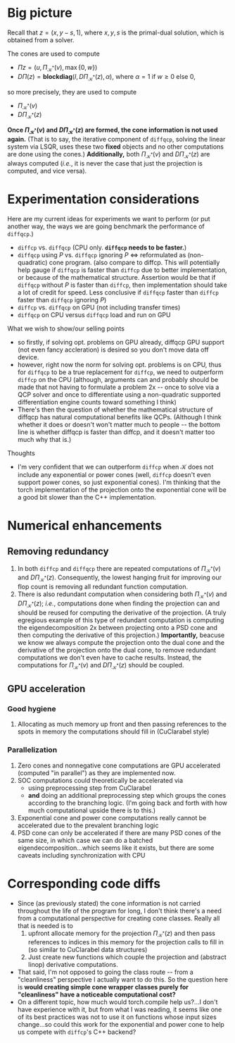 # Big picture
Recall that $z = (x, y - s, 1)$, where $x, y, s$ is the primal-dual solution, which is obtained from a solver.

The cones are used to compute
- $\Pi z = (u, \Pi_{\mathcal{K}^*}(v), \max\{0, w\})$
- $D\Pi(z) = \textbf{blockdiag}(I, D\Pi_{\mathcal{K}^*}(z), \alpha)$, where $\alpha = 1$ if $w \ge 0$ else $0$,

so more precisely, they are used to compute
- $\Pi_{\mathcal{K}^*}(v)$
- $D\Pi_{\mathcal{K}^*}(z)$

**Once $\Pi_{\mathcal{K}^*}(v)$ and $D\Pi_{\mathcal{K}^*}(z)$ are formed, the cone information is not used again.** (That is to say, the iterative component of `diffqcp`, solving the linear system via LSQR, uses these two **fixed** objects and no other computations are done using the cones.) **Additionally,** both $\Pi_{\mathcal{K}^*}(v)$ and $D\Pi_{\mathcal{K}^*}(z)$ are always computed (*i.e.*, it is never the case that just the projection is computed, and vice versa).

# Experimentation considerations
Here are my current ideas for experiments we want to perform (or put another way, the ways we are going benchmark the performance of `diffqcp`.)
- `diffcp` vs. `diffqcp` (CPU only. **`diffqcp` needs to be faster.**)
- `diffqcp` using $P$ vs. `diffqcp` ignoring $P$ <=> reformulated as (non-quadratic) cone program. (also compare to diffcp. This will potentially help gauge if `diffqcp` is faster than `diffcp` due to better implementation, or because of the mathematical structure. Assertion would be that if `diffqcp` without $P$ is faster than `diffcp`, then implementation should take a lot of credit for speed. Less conclusive if `diffqcp` faster than `diffcp` faster than `diffqcp` ignoring $P$)
- `diffcp` vs. `diffqcp` on GPU (not including transfer times)
- `diffqcp` on CPU versus `diffqcp` load and run on GPU

What we wish to show/our selling points
- so firstly, if solving opt. problems on GPU already, diffqcp GPU support (not even fancy accleration) is desired so you don't move data off device.
- however, right now the norm for solving opt. problems is on CPU, thus for `diffqcp` to be a true replacement for `diffcp`, we need to outperform `diffcp` on the CPU (although, arguments can and probably should be made that not having to formulate a problem 2x -- once to solve via a QCP solver and once to differentiate using a non-quadratic supported differentiation engine counts toward something I think)
- There's then the question of whether the mathematical structure of diffqcp has natural computational benefits like QCPs. (Although I think whether it does or doesn't won't matter much to people -- the bottom line is whether diffqcp is faster than diffcp, and it doesn't matter too much why that is.)

Thoughts
- I'm very confident that we can outperform `diffcp` when $\mathcal{K}$ does not include any exponential or power cones (well, `diffcp` doesn't even support power cones, so just exponential cones). I'm thinking that the torch implementation of the projection onto the exponential cone will be a good bit slower than the C++ implementation.


# Numerical enhancements

## Removing redundancy

1. In both `diffcp` and `diffqcp` there are repeated computations of $\Pi_{\mathcal{K}^*}(v)$ and $D\Pi_{\mathcal{K}^*}(z)$. Consequently, the lowest hanging fruit for improving our flop count is removing all redundant function computation.
2. There is also redundant computation when considering both $\Pi_{\mathcal{K}^*}(v)$ and $D\Pi_{\mathcal{K}^*}(z)$; *i.e.*, computations done when finding the projection can and should be reused for computing the derivative of the projection. (A truly egregious example of this type of redundant computation is computing the eigendecomposition 2x between projecting onto a PSD cone and then computing the derivative of this projection.) **Importantly,** beacuse we know we always compute the projection onto the dual cone and the derivative of the projection onto the dual cone, to remove redundant computations we don't even have to cache results. Instead, the computations for $\Pi_{\mathcal{K}^*}(v)$ and $D\Pi_{\mathcal{K}^*}(z)$ should be coupled.

## GPU acceleration

### Good hygiene
1. Allocating as much memory up front and then passing references to the spots in memory the computations should fill in (CuClarabel style)

### Parallelization
1. Zero cones and nonnegative cone computations are GPU accelerated (computed "in parallel") as they are implemented now.
2. SOC computations could theoretically be accelerated via
    - using preprocessing step from CuClarabel
    - **and** doing an additional preprocessing step which groups the cones according to the branching logic. (I'm going back and forth with how much computational upside there is to this.)
3. Exponential cone and power cone computations really cannot be accelerated due to the prevalent branching logic
4. PSD cone can only be accelerated if there are many PSD cones of the same size, in which case we can do a batched eigendecomposition...which seems like it exists, but there are some caveats including synchronization with CPU

# Corresponding code diffs
- Since (as previously stated) the cone information is not carried throughout the life of the program for long, I don't think there's a need from a computational perspective for creating cone classes. Really all that is needed is to
    1. upfront allocate memory for the projection $\Pi_{\mathcal{K}^*}(z)$ and then pass references to indices in this memory for the projection calls to fill in (so similar to CuClarabel data structures)
    2. Just create new functions which couple the projection and (abstract linop) derivative computations.
- That said, I'm not opposed to going the class route -- from a "cleanliness" perspective I actually want to do this. So the question here is **would creating simple cone wrapper classes purely for "cleanliness" have a noticeable computational cost?**
- On a different topic, how much would torch.compile help us?...I don't have experience with it, but from what I was reading, it seems like one of its best practices was not to use it on functions whose input sizes change...so could this work for the exponential and power cone to help us compete with `diffcp`'s C++ backend?
